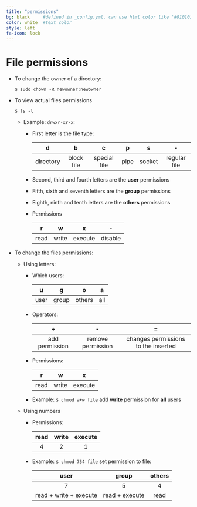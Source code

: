 ```yaml
---
title: "permissions"
bg: black     #defined in _config.yml, can use html color like '#010101'
color: white  #text color
style: left
fa-icon: lock
---
```


# File permissions

- To change the owner of a directory:
  
  `$ sudo chown -R newowner:newowner`

- To view actual files permissions

  `$ ls -l`
  
  - Example: `drwxr-xr-x`:
    - First letter is the file type:

      d          | b          | c            | p    | s      | \-
      :---------:|:----------:|:------------:|:----:|:------:|:-----------:
      directory  | block file | special file | pipe | socket | regular file

    - Second, third and fourth letters are the **user** permissions
    - Fifth, sixth and seventh letters are the **group** permissions
    - Eighth, ninth and tenth letters are the **others** permissions
    - Permissions
    
      r    | w     | x       | \-
      :---:|:-----:|:-------:|:------:
      read | write | execute | disable

- To change the files permissions:
  - Using letters: 
    - Which users:
    
      u    |   g   |    o   | a
      :---:|:-----:|:------:|:--:
      user | group | others | all
      
    - Operators:
    
      \+             |        \-         |                  =
      :-------------:|:-----------------:|:----------------------------------:
      add permission | remove permission | changes permissions to the inserted
      
    - Permissions: 
    
      r    | w     | x      
      :---:|:-----:|:------:
      read | write | execute

    - Example: `$ chmod a+w file` add **write** permission for **all** users
  - Using numbers
    - Permissions: 
    
      read | write | execute
      :---:|:-----:|:------:
        4  |   2   |    1
      
    - Example: `$ chmod 754 file` set permission to file:
    
       user                  |      group     |others
      :---------------------:|:--------------:|:------:
       7                     |       5        |  4
      read + write + execute | read + execute | read
